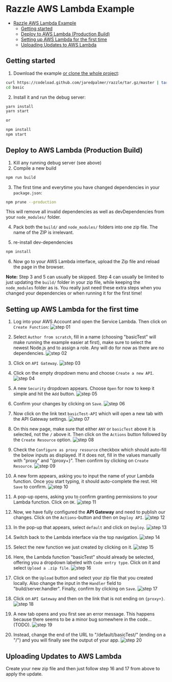 # Razzle AWS Lambda Example

- [Razzle AWS Lambda Example](#razzle-aws-lambda-example)
  - [Getting started](#getting-started)
  - [Deploy to AWS Lambda (Production Build)](#deploy-to-aws-lambda-production-build)
  - [Setting up AWS Lambda for the first time](#setting-up-aws-lambda-for-the-first-time)
  - [Uploading Updates to AWS Lambda](#uploading-updates-to-aws-lambda)

## Getting started
1. Download the example [or clone the whole project](https://github.com/joernberkefeld/razzle.git):

```bash
curl https://codeload.github.com/jaredpalmer/razzle/tar.gz/master | tar -xz --strip=2 razzle-master/examples/with-aws-lambda
cd basic
```

2. Install it and run the debug server:

```bash
yarn install
yarn start

or 

npm install
npm start
```

## Deploy to AWS Lambda (Production Build)

1. Kill any running debug server (see above)
2. Compile a new build
```bash
npm run build
```
3. The first time and everytime you have changed dependencies in your `package.json`:
```bash
npm prune --production
```
This will remove all invalid dependencies as well as devDependencies from your `node_modules/` folder.

4. Pack both the `build/` and `node_modules/` folders into one zip file. The name of the ZIP is irrelevant.

5. re-install dev-dependencies
```bash
npm install
```

6. Now go to your AWS Lambda interface, upload the Zip file and reload the page in the browser.

**Note:** Step 3 and 5 can usually be skipped. Step 4 can usually be limited to just updating the `build/` folder in your zip file, while keeping the `node_modules` folder as is. You really just need these extra steps when you changed your dependencies or when running it for the first time!


## Setting up AWS Lambda for the first time

1. Log into your AWS Account and open the Service Lambda. Then click on `Create Function`: 
![step 01](https://github.com/JoernBerkefeld/razzle/raw/master/examples/with-aws-lambda/readme_img/step01.jpg)

2. Select `Author from scratch`, fill in a name (choosing "basicTest" will make running the example easier at first), make sure to select the newest Node.js and to assign a role. Any will do for now as there are no dependencies. 
![step 02](https://github.com/JoernBerkefeld/razzle/raw/master/examples/with-aws-lambda/readme_img/step02.jpg)

3. Click on `API Gateway`. 
![step 03](https://github.com/JoernBerkefeld/razzle/raw/master/examples/with-aws-lambda/readme_img/step03.jpg)

4. Click on the empty dropdown menu and choose `Create a new API`. 
![step 04](https://github.com/JoernBerkefeld/razzle/raw/master/examples/with-aws-lambda/readme_img/step04.jpg)

5. A new `Security` dropdown appears. Choose `Open` for now to keep it simple and hit the `Add` button. 
![step 05](https://github.com/JoernBerkefeld/razzle/raw/master/examples/with-aws-lambda/readme_img/step05.jpg)

6. Confirm your changes by clicking on `Save`. 
![step 06](https://github.com/JoernBerkefeld/razzle/raw/master/examples/with-aws-lambda/readme_img/step06.jpg)

7. Now click on the link text `basicTest-API` which will open a new tab with the API Gateway settings. 
![step 07](https://github.com/JoernBerkefeld/razzle/raw/master/examples/with-aws-lambda/readme_img/step07.jpg)

8. On this new page, make sure that either `ANY` or `basicTest` above it is selected, not the `/` above it. Then click on the `Actions` button followed by the `Create Resource` option. 
![step 08](https://github.com/JoernBerkefeld/razzle/raw/master/examples/with-aws-lambda/readme_img/step08.jpg)

9. Check the `Configure as proxy resource` checkbox which should auto-fill the below inputs as displayed. If it does not, fill in the values manually with "proxy" and "{proxy+}". Then confirm by clicking on `Create Resource`. 
![step 09](https://github.com/JoernBerkefeld/razzle/raw/master/examples/with-aws-lambda/readme_img/step09.jpg)

10. A new form appears, asking you to input the name of your Lambda function. Once you start typing, it should auto-complete the rest. Hit `Save` to confirm. 
![step 10](https://github.com/JoernBerkefeld/razzle/raw/master/examples/with-aws-lambda/readme_img/step10.jpg)

11. A pop-up opens, asking you to confirm granting permissions to your Lambda function. Click on `OK`. 
![step 11](https://github.com/JoernBerkefeld/razzle/raw/master/examples/with-aws-lambda/readme_img/step11.jpg)

12. Now, we have fully configured the **API Gateway** and need to publish our changes. Click on the `Actions`-button and then on `Deploy API`. 
![step 12](https://github.com/JoernBerkefeld/razzle/raw/master/examples/with-aws-lambda/readme_img/step12.jpg)

13. In the pop-up that appears, select `default` and click on `Deploy`. 
![step 13](https://github.com/JoernBerkefeld/razzle/raw/master/examples/with-aws-lambda/readme_img/step13.jpg)

14. Switch back to the Lambda interface via the top navigation. 
![step 14](https://github.com/JoernBerkefeld/razzle/raw/master/examples/with-aws-lambda/readme_img/step14.jpg)

15. Select the new function we just created by clicking on it. 
![step 15](https://github.com/JoernBerkefeld/razzle/raw/master/examples/with-aws-lambda/readme_img/step15.jpg)

16. Here, the Lambda function "basicTest" should already be selected, offering you a dropdown labeled with `Code entry type`. Click on it and select `Upload a .zip file`. 
![step 16](https://github.com/JoernBerkefeld/razzle/raw/master/examples/with-aws-lambda/readme_img/step16.jpg)

17. Click on the `Upload` button and select your zip file that you created locally. Also change the input in the `Handler` field to "build/server.handler". Finally, confirm by clicking on `Save`. 
![step 17](https://github.com/JoernBerkefeld/razzle/raw/master/examples/with-aws-lambda/readme_img/step17.jpg)

18. Click on `API Gateway` and then on the link that is not ending on `{proxy+}`. 
![step 18](https://github.com/JoernBerkefeld/razzle/raw/master/examples/with-aws-lambda/readme_img/step18.jpg)

19. A new tab opens and you first see an error message. This happens because there seems to be a minor bug somewhere in the code... (TODO). 
![step 19](https://github.com/JoernBerkefeld/razzle/raw/master/examples/with-aws-lambda/readme_img/step19.jpg)

20. Instead, change the end of the URL to "/default/basicTest/" (ending on a "/") and you will finally see the output of your app.
![step 20](https://github.com/JoernBerkefeld/razzle/raw/master/examples/with-aws-lambda/readme_img/step20.jpg)


## Uploading Updates to AWS Lambda
Create your new zip file and then just follow step 16 and 17 from above to apply the update.